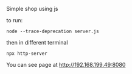 Simple shop using js

to run:
```
node --trace-deprecation server.js
```
then in different terminal
```
npx http-server
```
You can see page at http://192.168.199.49:8080
